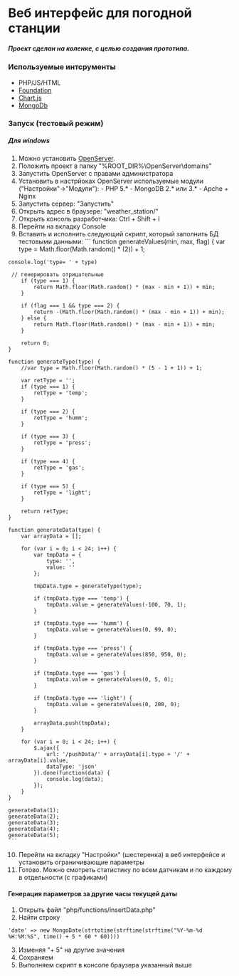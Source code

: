 # Веб интерфейс для погодной станции

##### Проект сделан на коленке, с целью создания прототипа.

### Используемые интсрументы
- PHP/JS/HTML
- [Foundation](http://foundation.zurb.com/)
- [Chart.js](http://www.chartjs.org/)
- [MongoDb](https://www.mongodb.org/)

### Запуск (тестовый режим)
##### Для windows
  1. Можно установить [OpenServer](http://open-server.ru/).
  2. Положить проект в папку "%ROOT_DIR%\OpenServer\domains\"
  3. Запустить OpenServer с правами администратора
  4. Установить в настрйоках OpenServer используемые модули ("Настройки"->"Модули"):
    - PHP 5.*
    - MongoDB 2.* или 3.*
    - Apche + Nginx
  5. Запустить сервер: "Запустить"
  6. Открыть адрес в браузере: "weather_station/"
  7. Открыть консоль разработчика: Ctrl + Shift + I
  8. Перейти на вкладку Console
  9. Вставить и исполнить следующий скрипт, который заполнить БД тестовыми данными:
    ```
    function generateValues(min, max, flag) {
    var type = Math.floor(Math.random() * (2)) + 1;

    console.log('type= ' + type)

     // генерировать отрицательные
        if (type === 1) {
            return Math.floor(Math.random() * (max - min + 1)) + min;
        }

        if (flag === 1 && type === 2) {
            return -(Math.floor(Math.random() * (max - min + 1)) + min);
        } else {
            return Math.floor(Math.random() * (max - min + 1)) + min;
        }

        return 0;
    }

    function generateType(type) {
        //var type = Math.floor(Math.random() * (5 - 1 + 1)) + 1;

        var retType = '';
        if (type === 1) {
            retType = 'temp';
        }

        if (type === 2) {
            retType = 'humm';
        }

        if (type === 3) {
            retType = 'press';
        }

        if (type === 4) {
            retType = 'gas';
        }

        if (type === 5) {
            retType = 'light';
        }

        return retType;
    }

    function generateData(type) {
        var arrayData = [];

        for (var i = 0; i < 24; i++) {
            var tmpData = {
                type: '',
                value: ''
            };

            tmpData.type = generateType(type);

            if (tmpData.type === 'temp') {
                tmpData.value = generateValues(-100, 70, 1);
            }

            if (tmpData.type === 'humm') {
                tmpData.value = generateValues(0, 99, 0);
            }

            if (tmpData.type === 'press') {
                tmpData.value = generateValues(850, 950, 0);
            }

            if (tmpData.type === 'gas') {
                tmpData.value = generateValues(0, 5, 0);
            }

            if (tmpData.type === 'light') {
                tmpData.value = generateValues(0, 200, 0);
            }

            arrayData.push(tmpData);
        }

        for (var i = 0; i < 24; i++) {
            $.ajax({
                url: '/pushData/' + arrayData[i].type + '/' + arrayData[i].value,
                dataType: 'json'
            }).done(function(data) {
                console.log(data);
            });
        }
    }

    generateData(1);
    generateData(2);
    generateData(3);
    generateData(4);
    generateData(5);
    ```
  10. Перейти на вкладку "Настройки" (шестеренка) в веб интерфейсе и установить ограничивающие параметры
  11. Готово. Можно смотреть статистику по всем датчикам и по каждому в отдельности (с графиками)

#### Генерация параметров за другие часы текущей даты
1. Открыть файл  "php/functions/insertData.php"
2. Найти строку
```
'date' => new MongoDate(strtotime(strftime(strftime("%Y-%m-%d %H:%M:%S", time() + 5 * 60 * 60))))
```
3. Изменяя "+ 5" на другие значения
4. Сохраняем
5. Выполняем скрипт в консоле браузера указанный выше
